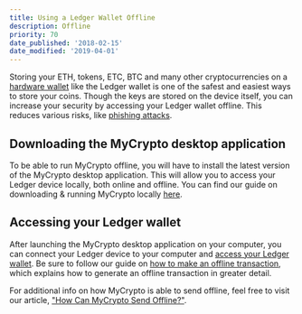 ```yaml
---
title: Using a Ledger Wallet Offline
description: Offline
priority: 70
date_published: '2018-02-15'
date_modified: '2019-04-01'
---
```


Storing your ETH, tokens, ETC, BTC and many other cryptocurrencies on a [hardware wallet](/staying-safe/hardware-wallet-recommendations) like the Ledger wallet is one of the safest and easiest ways to store your coins. Though the keys are stored on the device itself, you can increase your security by accessing your Ledger wallet offline. This reduces various risks, like [phishing attacks](/staying-safe/common-scams/common-scams-overview).

## Downloading the MyCrypto desktop application

To be able to run MyCrypto offline, you will have to install the latest version of the MyCrypto desktop application. This will allow you to access your Ledger device locally, both online and offline. You can find our guide on downloading & running MyCrypto locally [here](/how-to/offline/how-to-run-mycrypto-offline-and-locally).

## Accessing your Ledger wallet

After launching the MyCrypto desktop application on your computer, you can connect your Ledger device to your computer and [access your Ledger wallet](/how-to/migrating/moving-from-mycrypto-to-ledger). Be sure to follow our guide on [how to make an offline transaction](/how-to/sending/how-to-make-an-offline-transaction), which explains how to generate an offline transaction in greater detail.

For additional info on how MyCrypto is able to send offline, feel free to visit our article, ["How Can MyCrypto Send Offline?"](/how-to/sending/how-to-make-an-offline-transaction).
